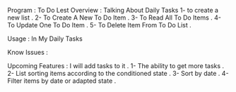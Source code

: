 Program : To Do Lest
Overview : Talking About Daily Tasks
1- to create a new list .
2- To Create A New To Do Item .
3- To Read All To Do Items .
4- To Update One To Do Item .
5- To Delete Item From To Do List .


Usage : In My Daily Tasks

Know Issues : 

Upcoming Features : 
I will add tasks to it .
1- The ability to get more tasks .
2- List sorting items according to the conditioned state .
3- Sort by date .
4- Filter items by date or adapted state .